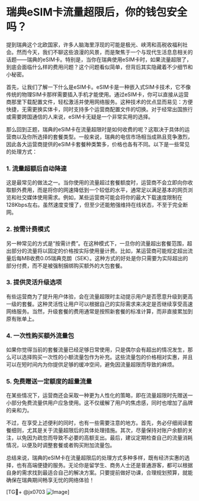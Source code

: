 # 瑞典eSIM卡流量超限后，你的钱包安全吗？

提到瑞典这个北欧国家，许多人脑海里浮现的可能是极光、峡湾和高税收福利社会。然而今天，我们不聊这些浪漫的风景，而是聚焦于一个与现代生活息息相关的话题——瑞典的eSIM卡。特别是，当你在瑞典使用eSIM卡时，如果流量超限了，到底会面临什么样的费用问题？这个问题看似简单，但背后其实隐藏着不少细节和小秘密。

首先，让我们了解一下什么是eSIM卡。eSIM卡是一种嵌入式SIM卡技术，它不像传统的物理SIM卡那样需要插入手机才能使用。通过eSIM卡，你可以直接从运营商那里下载配置文件，轻松激活并使用网络服务。这种技术的优点显而易见：方便快捷，无需更换实体卡，同时支持多个运营商配置文件的切换。对于经常出国旅行或需要跨国通信的人来说，eSIM卡无疑是一个非常实用的选择。

那么回到正题，瑞典的eSIM卡在流量超限时是如何收费的呢？这取决于具体的运营商以及你所选择的套餐类型。一般来说，瑞典的电信市场相当成熟且竞争激烈，因此各大运营商提供的eSIM卡套餐种类繁多，价格也各有不同。以下是一些常见的处理方式：

### 1. **流量超额后自动降速**
这是最常见的做法之一。当你使用的流量超过套餐额度时，运营商不会立即向你收取额外费用，而是将你的网速降低到一个较低的水平，通常足以满足基本的网页浏览和社交媒体使用需求。例如，某些运营商可能会将你的最大下载速度限制在128Kbps左右。虽然速度变慢了，但至少还能勉强维持在线状态，不至于完全断网。

### 2. **按需计费模式**
另一种常见的方式是“按需计费”。在这种模式下，一旦你的流量超出套餐范围，超出部分的流量将以固定的价格按实际使用量计费。比如，某运营商可能规定超出流量后每MB收费0.05瑞典克朗（SEK）。这种方式的好处是你只需要为实际超出的部分付费，而不是被强制捆绑购买额外的大包套餐。

### 3. **提供灵活升级选项**
有些运营商为了提升用户体验，会在流量超限时主动提示用户是否愿意升级到更高一级的套餐。这种灵活性让用户可以根据自己的实际需求来决定是否继续享受高速网络服务。当然，升级套餐的费用通常是按照新套餐的标准计算，而非直接累加到原有账单上。

### 4. **一次性购买额外流量包**
如果你觉得当前的套餐流量已经足够日常使用，只是偶尔会有超出的情况发生，那么可以选择购买一次性的小额流量包作为补充。这些流量包的价格相对实惠，并且可以在短时间内为你提供足够的缓冲空间，避免因流量超限而导致的麻烦。

### 5. **免费赠送一定额度的超量流量**
在某些情况下，运营商还会采取一种更为人性化的策略，即在流量超限时先赠送一小部分免费流量供用户应急使用。这不仅缓解了用户的焦虑感，同时也增加了品牌的亲和力。

不过，在享受上述便利的同时，也有一些需要注意的地方。首先，务必仔细阅读套餐细则，尤其是关于流量超限后的具体处理措施。其次，尽量保持对账户余额的关注，以免因为疏忽而导致不必要的高额支出。最后，建议定期检查自己的流量消耗情况，以便及时调整套餐或者购买附加流量包。

总结来说，瑞典的eSIM卡在流量超限后的处理方式多种多样，既有经济实惠的选择，也有高端便捷的服务。无论你是留学生、商务人士还是普通游客，都可以根据自身的需求找到最适合自己的解决方案。只要提前做好功课，合理规划预算，就能确保在瑞典期间畅享无忧的网络体验！

[TG💪+ @jx0703 ![Image](https://github.com/user-attachments/assets/dbca1d08-cadb-493c-b0ec-ad6f7a83f270)]